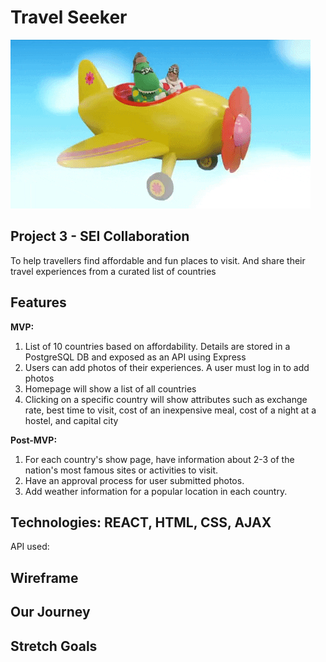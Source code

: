 # Travel Seeker
![Image](flyingdino.gif)


## Project 3 - SEI Collaboration

To help travellers find affordable and fun places to visit.  And share their travel experiences from a curated list of countries

## Features

**MVP:**

1. List of 10 countries based on affordability.  Details are stored in a PostgreSQL DB and exposed as an API using Express
2. Users can add photos of their experiences. A user must log in to add photos
3. Homepage will show a list of all countries
4. Clicking on a specific country will show attributes such as exchange rate, best time to visit, cost of an inexpensive meal, cost of a night at a hostel, and capital city

**Post-MVP:**
1. For each country's show page, have information about 2-3 of the nation's most famous sites or activities to visit. 
2. Have an approval process for user submitted photos.
3. Add weather information for a popular location in each country.


## Technologies: REACT, HTML, CSS, AJAX
API used: 

## Wireframe




## Our Journey


## Stretch Goals

